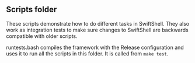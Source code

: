 ## Scripts folder

These scripts demonstrate how to do different tasks in SwiftShell. They also work as integration tests to make sure changes to SwiftShell are backwards compatible with older scripts.

runtests.bash compiles the framework with the Release configuration and uses it to run all the scripts in this folder. It is called from `make test`.
